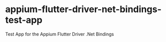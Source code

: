 # appium-flutter-driver-net-bindings-test-app
Test App for the Appium Flutter Driver .Net Bindings

